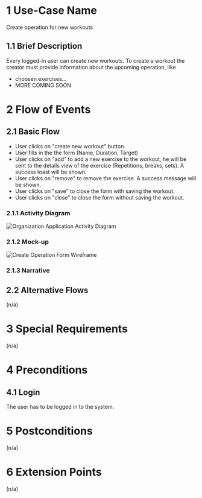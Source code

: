 # 1 Use-Case Name
Create operation for new workouts

## 1.1 Brief Description
Every logged-in user can create new workouts. To create a workout the creator must provide information about the upcoming operation, like

- choosen exercises... 
- MORE COMING SOON

# 2 Flow of Events
## 2.1 Basic Flow
- User clicks on "create new workout" button
- User fills in the the form (Name, Duration, Target)
- User clicks on "add" to add a new exercise to the workout, he will be sent to the details view of the exercise (Repetitions, breaks, sets). A success toast will be shown.
- User clicks on "remove" to remove the exercise. A success message will be shown.
- User clicks on "save" to close the form with saving the workout.
- User clicks on "close" to close the form without saving the workout.

### 2.1.1 Activity Diagram
![Organization Application Activity Diagram](../Diagrams/UCs/CreateOperationActivityDiagramm.jpg)

### 2.1.2 Mock-up
![Create Operation Form Wireframe](../Pictures/Wireframes/CreateOperation.png)

### 2.1.3 Narrative


## 2.2 Alternative Flows
(n/a)

# 3 Special Requirements
(n/a)

# 4 Preconditions
## 4.1 Login
The user has to be logged in to the system.

# 5 Postconditions
(n/a)
 
# 6 Extension Points
(n/a)
